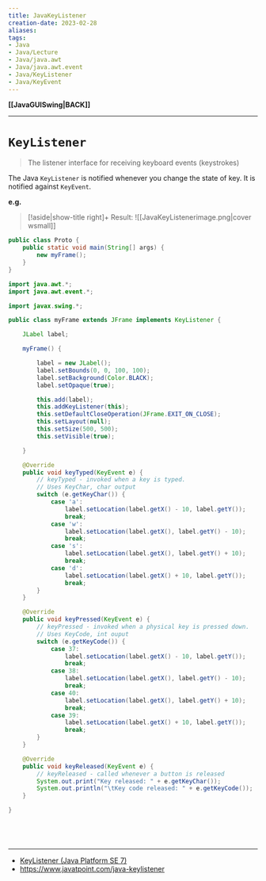 ```yaml
---
title: JavaKeyListener
creation-date: 2023-02-28
aliases:
tags:
- Java
- Java/Lecture
- Java/java.awt
- Java/java.awt.event
- Java/KeyListener
- Java/KeyEvent
---
```

**[[JavaGUISwing|BACK]]**

---
# `KeyListener`
> The listener interface for receiving keyboard events (keystrokes)

The Java `KeyListener` is notified whenever you change the state of key. It is notified against `KeyEvent`.

**e.g.**
>[!aside|show-title right]+ Result:
> ![[JavaKeyListenerimage.png|cover wsmall]]

```java
public class Proto {
    public static void main(String[] args) {
        new myFrame();
    }
}
```
```java
import java.awt.*;
import java.awt.event.*;

import javax.swing.*;

public class myFrame extends JFrame implements KeyListener {

    JLabel label;

    myFrame() {

        label = new JLabel();
        label.setBounds(0, 0, 100, 100);
        label.setBackground(Color.BLACK);
        label.setOpaque(true);

        this.add(label);
        this.addKeyListener(this);
        this.setDefaultCloseOperation(JFrame.EXIT_ON_CLOSE);
        this.setLayout(null);
        this.setSize(500, 500);
        this.setVisible(true);

    }

    @Override
    public void keyTyped(KeyEvent e) {
        // keyTyped - invoked when a key is typed.
        // Uses KeyChar, char output
        switch (e.getKeyChar()) {
            case 'a':
                label.setLocation(label.getX() - 10, label.getY());
                break;
            case 'w':
                label.setLocation(label.getX(), label.getY() - 10);
                break;
            case 's':
                label.setLocation(label.getX(), label.getY() + 10);
                break;
            case 'd':
                label.setLocation(label.getX() + 10, label.getY());
                break;
        }
    }

    @Override
    public void keyPressed(KeyEvent e) {
        // keyPressed - invoked when a physical key is pressed down.
        // Uses KeyCode, int ouput
        switch (e.getKeyCode()) {
            case 37:
                label.setLocation(label.getX() - 10, label.getY());
                break;
            case 38:
                label.setLocation(label.getX(), label.getY() - 10);
                break;
            case 40:
                label.setLocation(label.getX(), label.getY() + 10);
                break;
            case 39:
                label.setLocation(label.getX() + 10, label.getY());
                break;
        }
    }

    @Override
    public void keyReleased(KeyEvent e) {
        // keyReleased - called whenever a button is released
        System.out.print("Key released: " + e.getKeyChar());
        System.out.println("\tKey code released: " + e.getKeyCode());
    }

}
```

<br>

# 
---
- [KeyListener (Java Platform SE 7)](https://docs.oracle.com/javase/7/docs/api/java/awt/event/KeyListener.html)
- https://www.javatpoint.com/java-keylistener